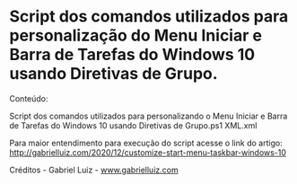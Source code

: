 # Script dos comandos utilizados para personalização do Menu Iniciar e Barra de Tarefas do Windows 10 usando Diretivas de Grupo.

Conteúdo:

Script  dos comandos utilizados para personalizando o Menu Iniciar e Barra de Tarefas do Windows 10 usando Diretivas de Grupo.ps1
XML.xml

Para maior entendimento para execução do script acesse o link do artigo:  http://gabrielluiz.com/2020/12/customize-start-menu-taskbar-windows-10

Créditos - Gabriel Luiz - www.gabrielluiz.com
